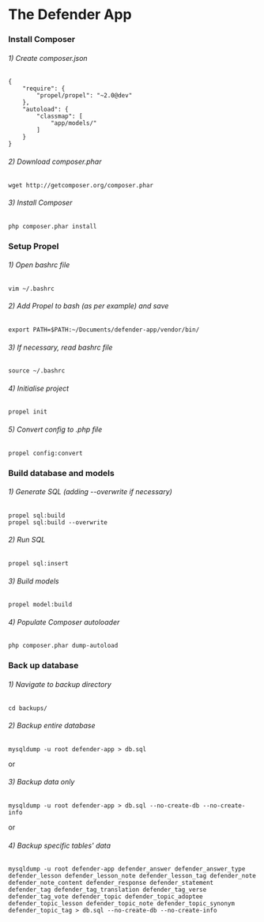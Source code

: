 # The Defender App

### Install Composer
###### 1) Create composer.json
	{
		"require": {
			"propel/propel": "~2.0@dev"
		},
		"autoload": {
			"classmap": [
				"app/models/"
			]
		}
	}
###### 2) Download composer.phar
	wget http://getcomposer.org/composer.phar
###### 3) Install Composer
	php composer.phar install

### Setup Propel
###### 1) Open bashrc file
	vim ~/.bashrc
###### 2) Add Propel to bash (as per example) and save
	export PATH=$PATH:~/Documents/defender-app/vendor/bin/
###### 3) If necessary, read bashrc file
	source ~/.bashrc
###### 4) Initialise project
	propel init
###### 5) Convert config to .php file
	propel config:convert

### Build database and models
###### 1) Generate SQL (adding --overwrite if necessary)
	propel sql:build
	propel sql:build --overwrite
###### 2) Run SQL
	propel sql:insert
###### 3) Build models
	propel model:build
###### 4) Populate Composer autoloader
	php composer.phar dump-autoload

### Back up database
###### 1) Navigate to backup directory
	cd backups/
###### 2) Backup entire database
	mysqldump -u root defender-app > db.sql
or
###### 3) Backup data only
	mysqldump -u root defender-app > db.sql --no-create-db --no-create-info
or
###### 4) Backup specific tables' data
	mysqldump -u root defender-app defender_answer defender_answer_type defender_lesson defender_lesson_note defender_lesson_tag defender_note defender_note_content defender_response defender_statement defender_tag defender_tag_translation defender_tag_verse defender_tag_vote defender_topic defender_topic_adoptee defender_topic_lesson defender_topic_note defender_topic_synonym defender_topic_tag > db.sql --no-create-db --no-create-info